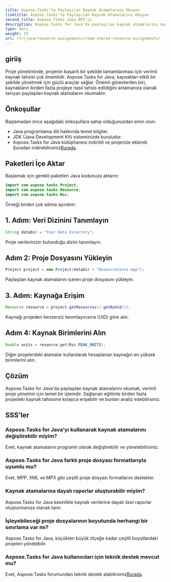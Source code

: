 ```yaml
---
title: Aspose.Tasks'ta Paylaşılan Kaynak Atamalarını Okuyun
linktitle: Aspose.Tasks'ta Paylaşılan Kaynak Atamalarını Okuyun
second_title: Aspose.Tasks Java API'si
description: Aspose.Tasks for Java'da paylaşılan kaynak atamalarını nasıl okuyacağınızı öğrenin. Adım adım eğitimlerle proje yönetimi verimliliğini artırın.
type: docs
weight: 19
url: /tr/java/resource-assignments/read-shared-resource-assignments/
---
```

## giriiş
Proje yönetiminde, projenin başarılı bir şekilde tamamlanması için verimli kaynak tahsisi çok önemlidir. Aspose.Tasks for Java, kaynakları etkili bir şekilde yönetmek için güçlü araçlar sağlar. Önemli görevlerden biri, kaynakların birden fazla projeye nasıl tahsis edildiğini anlamanıza olanak tanıyan paylaşılan kaynak atamalarını okumaktır.
## Önkoşullar
Başlamadan önce aşağıdaki önkoşullara sahip olduğunuzdan emin olun:
- Java programlama dili hakkında temel bilgiler.
- JDK (Java Development Kit) sisteminizde kuruludur.
-  Aspose.Tasks for Java kütüphanesi indirildi ve projenize eklendi. Şuradan indirebilirsiniz[Burada](https://releases.aspose.com/tasks/java/).

## Paketleri İçe Aktar
Başlamak için gerekli paketleri Java kodunuza aktarın:
```java
import com.aspose.tasks.Project;
import com.aspose.tasks.Resource;
import com.aspose.tasks.Rsc;
```

Örneği birden çok adıma ayıralım:
## 1. Adım: Veri Dizinini Tanımlayın
```java
String dataDir = "Your Data Directory";
```
Proje verilerinizin bulunduğu dizini tanımlayın.
## Adım 2: Proje Dosyasını Yükleyin
```java
Project project = new Project(dataDir + "ResourceCosts.mpp");
```
Paylaşılan kaynak atamalarını içeren proje dosyasını yükleyin.
## 3. Adım: Kaynağa Erişim
```java
Resource resource = project.getResources().getByUid(1);
```
Kaynağı projeden benzersiz tanımlayıcısına (UID) göre alın.
## Adım 4: Kaynak Birimlerini Alın
```java
Double units = resource.get(Rsc.PEAK_UNITS);
```
Diğer projelerdeki atamalar kullanılarak hesaplanan kaynağın en yüksek birimlerini alın.

## Çözüm
Aspose.Tasks for Java'da paylaşılan kaynak atamalarını okumak, verimli proje yönetimi için temel bir işlemdir. Sağlanan eğitimle birden fazla projedeki kaynak tahsisine kolayca erişebilir ve bunları analiz edebilirsiniz.
## SSS'ler
### Aspose.Tasks for Java'yı kullanarak kaynak atamalarını değiştirebilir miyim?
Evet, kaynak atamalarını programlı olarak değiştirebilir ve yönetebilirsiniz.
### Aspose.Tasks for Java farklı proje dosyası formatlarıyla uyumlu mu?
Evet, MPP, XML ve MPX gibi çeşitli proje dosyası formatlarını destekler.
### Kaynak atamalarına dayalı raporlar oluşturabilir miyim?
Aspose.Tasks for Java kesinlikle kaynak verilerine dayalı özel raporlar oluşturmanıza olanak tanır.
### İşleyebileceği proje dosyalarının boyutunda herhangi bir sınırlama var mı?
Aspose.Tasks for Java, küçükten büyük ölçeğe kadar çeşitli boyutlardaki projeleri yönetebilir.
### Aspose.Tasks for Java kullanıcıları için teknik destek mevcut mu?
 Evet, Aspose.Tasks forumundan teknik destek alabilirsiniz[Burada](https://forum.aspose.com/c/tasks/15).
